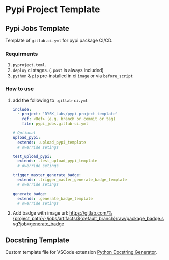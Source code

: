 # Pypi Project Template


## Pypi Jobs Template

Template of `gitlab.ci.yml` for pypi package CI/CD.

### Requirments

1. `pyproject.toml`.
2. `deploy` ci stages. (`.post` is always included)
3. `python` & `pip` pre-installed in ci `image` or via `before_script`

### How to use

1. add the following to `.gitlab-ci.yml`

    ```yaml
    include:
      - project: 'DYSK_Labs/pypi-project-template'
        ref: <Ref> (e.g. branch or commit or tag)
        file: pypi_jobs.gitlab-ci.yml

    # Optional
    upload_pypi:
      extends: .upload_pypi_template
      # override setings

    test_upload_pypi:
      extends: .test_upload_pypi_template
      # override setings

    trigger_master_generate_badge:
      extends: .trigger_master_generate_badge_template
      # override setings

    generate_badge:
      extends: .generate_badge_template
      # override setings
    ```

2. Add badge with image url: <https://gitlab.com/%{project_path}/-/jobs/artifacts/${default_branch}/raw/package_badge.svg?job=generate_badge>

## Docstring Template

Custom template file for VSCode extension [Python Docstring Generator](https://marketplace.visualstudio.com/items?itemName=njpwerner.autodocstring).
